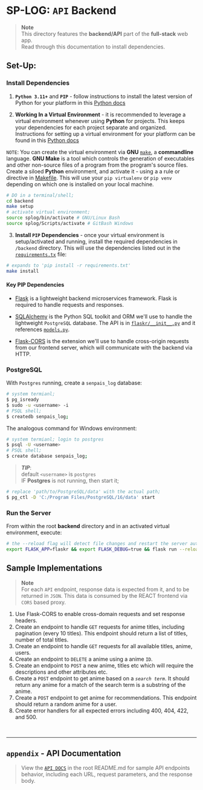 # SP-LOG: `API` Backend
> **Note**  
> This directory features the __backend/API__ part of the __full-stack__ web app.  
> Read through this documentation to install dependencies.

## Set-Up:

### Install Dependencies

1. **`Python 3.11+`** and **`PIP`** - follow instructions to install the latest version of Python for your platform in this [Python docs](https://docs.python.org/3/using/unix.html#getting-and-installing-the-latest-version-of-python)

2. **Working In a Virtual Environment** - it is recommended to leverage a virtual environment whenever using __Python__ for projects. This keeps your dependencies for each project separate and organized. Instructions for setting up a virtual environment for your platform can be found in this [Python docs](https://packaging.python.org/guides/installing-using-pip-and-virtual-environments/)


`NOTE`: You can create the virtual environment via __GNU__ [`make`](https://www.gnu.org/software/make/), a __commandline__ language. __GNU Make__ is a tool which controls the generation of executables and other non-source files of a program from the program's source files.  
Create a siloed **Python** environment, and activate it - using a a rule or directive in [Makefile](./Makefile). This will use your `pip virtualenv` or `pip venv` depending on which one is installed on your local machine.
```bash
# DO in a terminal/shell;
cd backend
make setup
# activate virtual environment;
source splog/bin/activate # GNU/Linux Bash
source splog/Scripts/activate # GitBash Windows
```

3. **Install `PIP` Dependencies** - once your virtual environment is setup/activated and running, install the required dependencies in `/backend` directory. This will use the dependencies listed out in the [`requirements.tx`](./requirements.txt) file:

```bash
# expands to 'pip install -r requirements.txt'
make install
```

#### Key **PIP** Dependencies

- [Flask](http://flask.pocoo.org/) is a lightweight backend microservices framework. Flask is required to handle requests and responses.

- [SQLAlchemy](https://www.sqlalchemy.org/) is the Python SQL toolkit and ORM we'll use to handle the lightweight `PostgreSQL` database. The API is in [`flaskr/__init__.py`](./flaskr/__init__.py) and it  references [`models.py`](./models.py).

- [Flask-CORS](https://flask-cors.readthedocs.io/en/latest/#) is the extension we'll use to handle cross-origin requests from our frontend server, which will communicate with the backend via HTTP.


### PostgreSQL

With `Postgres` running, create a `senpais_log` database:

```bash
# system termianl;
$ pg_isready 
$ sudo -u <username> -i
# PSQL shell;
$ createdb senpais_log;
```

The analogous command for Windows environment:
```bash
# system termianl; login to postgres
$ psql -U <username>
# PSQL shell;
$ create database senpais_log;
```

> **_TIP_**:  
> default `<username>` is `postgres`  
> IF **Postgres** is not running, then start it;  
```bash
# replace 'path/to/PostgreSQL/data' with the actual path;
$ pg_ctl -D 'C:/Program Files/PostgreSQL/16/data' start
```



### Run the Server

From within the root __backend__ directory and in an activated virtual environment, execute:

```bash
# the --reload flag will detect file changes and restart the server automatically.
export FLASK_APP=flaskr && export FLASK_DEBUG=true && flask run --reload
```

## Sample Implementations
> **Note**  
> For each `API` endpoint, response data is expected from it, and to be returned in `JSON`. This data is consumed by the REACT frontend via `CORS` based proxy.

1. Use Flask-CORS to enable cross-domain requests and set response headers.
2. Create an endpoint to handle `GET` requests for anime titles, including pagination (every 10 titles). This endpoint should return a list of titles, number of total titles.
3. Create an endpoint to handle `GET` requests for all available titles, anime, users.
4. Create an endpoint to `DELETE` a anime using a anime `ID`.
5. Create an endpoint to `POST` a new anime, titles etc which will require the descriptions and other attributes etc.
6. Create a `POST` endpoint to get anime based on a *`search term`*. It should return any anime for a match of the search term is a substring of the anime.
7. Create a `POST` endpoint to get anime for recommendations. This endpoint should  return a random anime for a user.
8. Create error handlers for all expected errors including 400, 404, 422, and 500.

<br/>

---
## `appendix` - API Documentation

> View the [`API DOCS`](../README.md#api-reference) in the root README.md for sample API endpoints behavior, including each URL, request parameters, and the response body.
